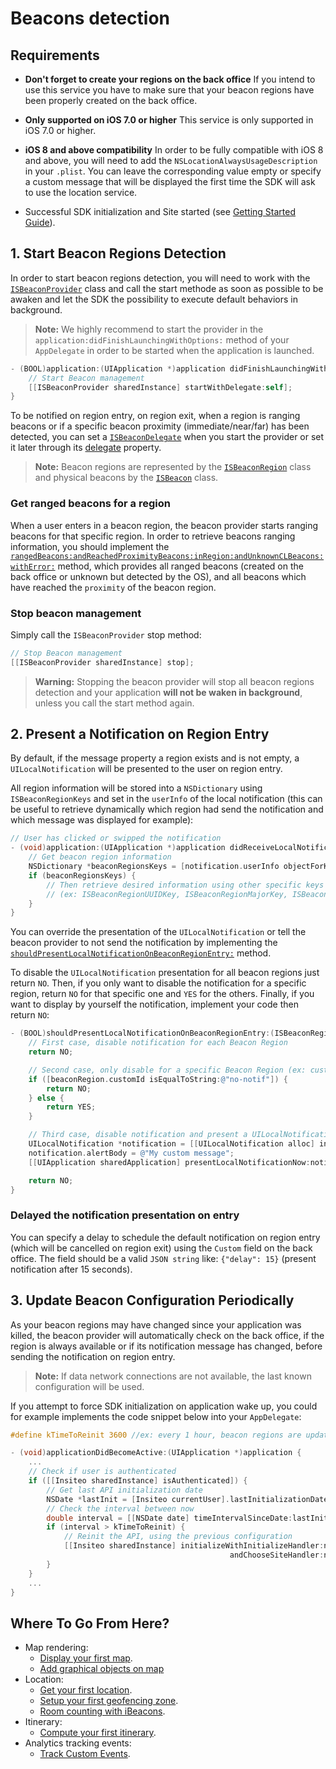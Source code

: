 # Beacons detection

## Requirements

- **Don't forget to create your regions on the back office** If you intend to use this service you have to make sure that your beacon regions have been properly created on the back office.

- **Only supported on iOS 7.0 or higher** This service is only supported in iOS 7.0 or higher.

- **iOS 8 and above compatibility** In order to be fully compatible with iOS 8 and above, you will need to add the `NSLocationAlwaysUsageDescription` in your `.plist`. You can leave the corresponding value empty or specify a custom message that will be displayed the first time the SDK will ask to use the location service.
- Successful SDK initialization and Site started (see [Getting Started Guide](../README.md)).


## 1. Start Beacon Regions Detection

In order to start beacon regions detection, you will need to work with the [`ISBeaconProvider`](http://dev.insiteo.com/api/doc/ios/3.5/Classes/ISBeaconProvider.html) class and call the start methode as soon as possible to be awaken and let the SDK the possibility to execute default behaviors in background.

> **Note:** We highly recommend to start the provider in the `application:didFinishLaunchingWithOptions:` method of your `AppDelegate` in order to be started when the application is launched.

```objective-c
- (BOOL)application:(UIApplication *)application didFinishLaunchingWithOptions:(NSDictionary *)launchOptions {
    // Start Beacon management
    [[ISBeaconProvider sharedInstance] startWithDelegate:self];
}
```

To be notified on region entry, on region exit, when a region is ranging beacons or if a specific beacon proximity (immediate/near/far) has been detected, you can set a [`ISBeaconDelegate`](http://dev.insiteo.com/api/doc/ios/3.5/Protocols/ISBeaconDelegate.html) when you start the provider or set it later through its [delegate](http://dev.insiteo.com/api/doc/ios/3.5/Classes/ISBeaconProvider.html#//api/name/delegate) property.

> **Note:** Beacon regions are represented by the [`ISBeaconRegion`](http://dev.insiteo.com/api/doc/ios/3.5/Classes/ISBeaconRegion.html) class and physical beacons by the [`ISBeacon`](http://dev.insiteo.com/api/doc/ios/3.5/Classes/ISBeaconRegion.html) class.
 
### Get ranged beacons for a region

When a user enters in a beacon region, the beacon provider starts ranging beacons for that specific region. In order to retrieve beacons ranging information, you should implement the [`rangedBeacons:andReachedProximityBeacons:inRegion:andUnknownCLBeacons:withError:`](http://dev.insiteo.com/api/doc/ios/3.5/Protocols/ISBeaconDelegate.html#//api/name/rangedBeacons:andReachedProximityBeacons:inRegion:andUnknownCLBeacons:withError:) method, which provides all ranged beacons (created on the back office or unknown but detected by the OS), and all beacons which have reached the `proximity` of the beacon region.


### Stop beacon management

Simply call the `ISBeaconProvider` stop method:

```objective-c
// Stop Beacon management
[[ISBeaconProvider sharedInstance] stop];
```

> **Warning:** Stopping the beacon provider will stop all beacon regions detection and your application **will not be waken in background**, unless you call the start method again.

## 2. Present a Notification on Region Entry

By default, if the message property a region exists and is not empty, a `UILocalNotification` will be presented to the user on region entry.

All region information will be stored into a `NSDictionary` using `ISBeaconRegionKeys` and set in the `userInfo` of the local notification (this can be useful to retrieve dynamically which region had send the notification and which message was displayed for example):

```objective-c
// User has clicked or swipped the notification
- (void)application:(UIApplication *)application didReceiveLocalNotification:(UILocalNotification *)notification {
    // Get beacon region information
    NSDictionary *beaconRegionsKeys = [notification.userInfo objectForKey:ISBeaconRegionKeys];
    if (beaconRegionsKeys) {
    	// Then retrieve desired information using other specific keys provided by the ISBeaconProvider
    	// (ex: ISBeaconRegionUUIDKey, ISBeaconRegionMajorKey, ISBeaconRegionMinorKey, etc.)
    }
}
```

You can override the presentation of the `UILocalNotification` or tell the beacon provider to not send the notification by implementing the [`shouldPresentLocalNotificationOnBeaconRegionEntry:`](http://dev.insiteo.com/api/doc/ios/3.5/Protocols/ISBeaconDelegate.html#//api/name/shouldPresentLocalNotificationOnBeaconRegionEntry:) method.

To disable the `UILocalNotification` presentation for all beacon regions just return `NO`. Then, if you only want to disable the notification for a specific region, return `NO` for that specific one and `YES` for the others. Finally, if you want to display by yourself the notification, implement your code then return `NO`:

```objective-c
- (BOOL)shouldPresentLocalNotificationOnBeaconRegionEntry:(ISBeaconRegion *)beaconRegion {
    // First case, disable notification for each Beacon Region
    return NO;

    // Second case, only disable for a specific Beacon Region (ex: customId == @"no-notif")
    if ([beaconRegion.customId isEqualToString:@"no-notif"]) {
        return NO;
    } else {
        return YES;
    }

    // Third case, disable notification and present a UILocalNotification on your own
    UILocalNotification *notification = [[UILocalNotification alloc] init];
    notification.alertBody = @"My custom message";
    [[UIApplication sharedApplication] presentLocalNotificationNow:notification];

    return NO;
}
```

### Delayed the notification presentation on entry

You can specify a delay to schedule the default notification on region entry (which will be cancelled on region exit) using the `Custom` field on the back office. The field should be a valid `JSON string` like: `{"delay": 15}` (present notification after 15 seconds).


## 3. Update Beacon Configuration Periodically

As your beacon regions may have changed since your application was killed, the beacon provider will automatically check on the back office, if the region is always available or if its notification message has changed, before sending the notification on region entry.

> **Note:** If data network connections are not available, the last known configuration will be used.

If you attempt to force SDK initialization on application wake up, you could for example implements the code snippet below into your `AppDelegate`:

```objective-c
#define kTimeToReinit 3600 //ex: every 1 hour, beacon regions are updated on the back office

- (void)applicationDidBecomeActive:(UIApplication *)application {
    ...
    // Check if user is authenticated
    if ([[Insiteo sharedInstance] isAuthenticated]) {
        // Get last API initialization date
        NSDate *lastInit = [Insiteo currentUser].lastInitializationDate;
        // Check the interval between now
        double interval = [[NSDate date] timeIntervalSinceDate:lastInit];
        if (interval > kTimeToReinit) {
            // Reinit the API, using the previous configuration
            [[Insiteo sharedInstance] initializeWithInitializeHandler:nil
                                                 andChooseSiteHandler:nil];
        }
    }
    ...
}
```


## Where To Go From Here?

- Map rendering:
	- [Display your first map](map.md).
	- [Add graphical objects on map](map.md#2-add-graphical-objects-on-map)
- Location:
	- [Get your first location](location.md).
	- [Setup your first geofencing zone](geofence.md).
	- [Room counting with iBeacons](room_counting.md).
- Itinerary:
	- [Compute your first itinerary](itinerary.md).
- Analytics tracking events:
	- [Track Custom Events](analytics.md).